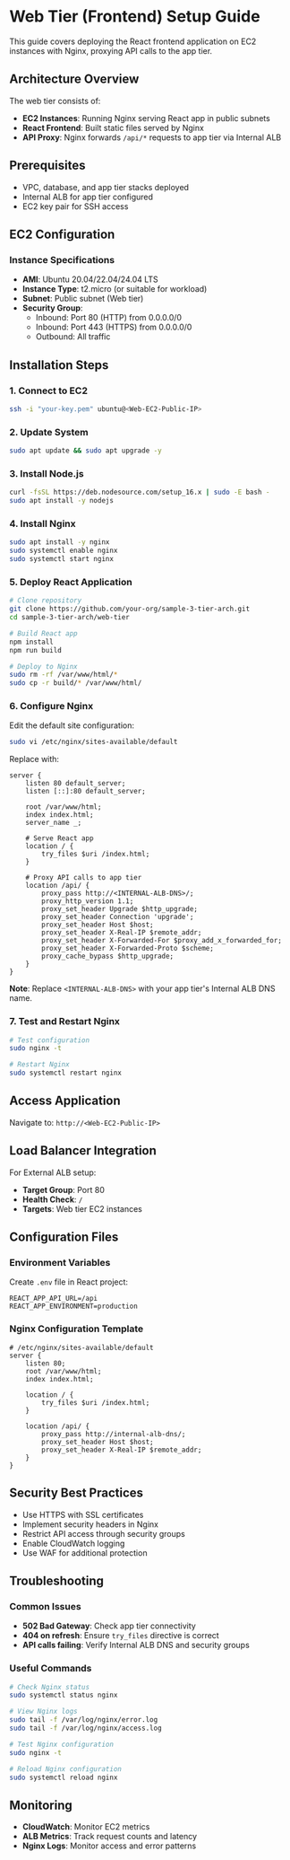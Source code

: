 # Web Tier (Frontend) Setup Guide

This guide covers deploying the React frontend application on EC2 instances with Nginx, proxying API calls to the app tier.

## Architecture Overview

The web tier consists of:
- **EC2 Instances**: Running Nginx serving React app in public subnets
- **React Frontend**: Built static files served by Nginx
- **API Proxy**: Nginx forwards `/api/*` requests to app tier via Internal ALB

## Prerequisites

- VPC, database, and app tier stacks deployed
- Internal ALB for app tier configured
- EC2 key pair for SSH access

## EC2 Configuration

### Instance Specifications
- **AMI**: Ubuntu 20.04/22.04/24.04 LTS
- **Instance Type**: t2.micro (or suitable for workload)
- **Subnet**: Public subnet (Web tier)
- **Security Group**:
  - Inbound: Port 80 (HTTP) from 0.0.0.0/0
  - Inbound: Port 443 (HTTPS) from 0.0.0.0/0
  - Outbound: All traffic

## Installation Steps

### 1. Connect to EC2
```bash
ssh -i "your-key.pem" ubuntu@<Web-EC2-Public-IP>
```

### 2. Update System
```bash
sudo apt update && sudo apt upgrade -y
```

### 3. Install Node.js
```bash
curl -fsSL https://deb.nodesource.com/setup_16.x | sudo -E bash -
sudo apt install -y nodejs
```

### 4. Install Nginx
```bash
sudo apt install -y nginx
sudo systemctl enable nginx
sudo systemctl start nginx
```

### 5. Deploy React Application
```bash
# Clone repository
git clone https://github.com/your-org/sample-3-tier-arch.git
cd sample-3-tier-arch/web-tier

# Build React app
npm install
npm run build

# Deploy to Nginx
sudo rm -rf /var/www/html/*
sudo cp -r build/* /var/www/html/
```

### 6. Configure Nginx
Edit the default site configuration:
```bash
sudo vi /etc/nginx/sites-available/default
```

Replace with:
```nginx
server {
    listen 80 default_server;
    listen [::]:80 default_server;
    
    root /var/www/html;
    index index.html;
    server_name _;
    
    # Serve React app
    location / {
        try_files $uri /index.html;
    }
    
    # Proxy API calls to app tier
    location /api/ {
        proxy_pass http://<INTERNAL-ALB-DNS>/;
        proxy_http_version 1.1;
        proxy_set_header Upgrade $http_upgrade;
        proxy_set_header Connection 'upgrade';
        proxy_set_header Host $host;
        proxy_set_header X-Real-IP $remote_addr;
        proxy_set_header X-Forwarded-For $proxy_add_x_forwarded_for;
        proxy_set_header X-Forwarded-Proto $scheme;
        proxy_cache_bypass $http_upgrade;
    }
}
```

**Note**: Replace `<INTERNAL-ALB-DNS>` with your app tier's Internal ALB DNS name.

### 7. Test and Restart Nginx
```bash
# Test configuration
sudo nginx -t

# Restart Nginx
sudo systemctl restart nginx
```

## Access Application

Navigate to: `http://<Web-EC2-Public-IP>`

## Load Balancer Integration

For External ALB setup:
- **Target Group**: Port 80
- **Health Check**: `/`
- **Targets**: Web tier EC2 instances

## Configuration Files

### Environment Variables
Create `.env` file in React project:
```env
REACT_APP_API_URL=/api
REACT_APP_ENVIRONMENT=production
```

### Nginx Configuration Template
```nginx
# /etc/nginx/sites-available/default
server {
    listen 80;
    root /var/www/html;
    index index.html;
    
    location / {
        try_files $uri /index.html;
    }
    
    location /api/ {
        proxy_pass http://internal-alb-dns/;
        proxy_set_header Host $host;
        proxy_set_header X-Real-IP $remote_addr;
    }
}
```

## Security Best Practices

- Use HTTPS with SSL certificates
- Implement security headers in Nginx
- Restrict API access through security groups
- Enable CloudWatch logging
- Use WAF for additional protection

## Troubleshooting

### Common Issues
- **502 Bad Gateway**: Check app tier connectivity
- **404 on refresh**: Ensure `try_files` directive is correct
- **API calls failing**: Verify Internal ALB DNS and security groups

### Useful Commands
```bash
# Check Nginx status
sudo systemctl status nginx

# View Nginx logs
sudo tail -f /var/log/nginx/error.log
sudo tail -f /var/log/nginx/access.log

# Test Nginx configuration
sudo nginx -t

# Reload Nginx configuration
sudo systemctl reload nginx
```

## Monitoring

- **CloudWatch**: Monitor EC2 metrics
- **ALB Metrics**: Track request counts and latency
- **Nginx Logs**: Monitor access and error patterns
